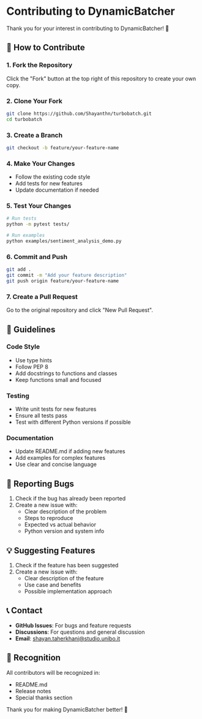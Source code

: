 # Contributing to DynamicBatcher

Thank you for your interest in contributing to DynamicBatcher! 🎉

## 🤝 How to Contribute

### 1. Fork the Repository

Click the "Fork" button at the top right of this repository to create your own copy.

### 2. Clone Your Fork

```bash
git clone https://github.com/Shayanthn/turbobatch.git
cd turbobatch
```

### 3. Create a Branch

```bash
git checkout -b feature/your-feature-name
```

### 4. Make Your Changes

- Follow the existing code style
- Add tests for new features
- Update documentation if needed

### 5. Test Your Changes

```bash
# Run tests
python -m pytest tests/

# Run examples
python examples/sentiment_analysis_demo.py
```

### 6. Commit and Push

```bash
git add .
git commit -m "Add your feature description"
git push origin feature/your-feature-name
```

### 7. Create a Pull Request

Go to the original repository and click "New Pull Request".

## 📝 Guidelines

### Code Style

- Use type hints
- Follow PEP 8
- Add docstrings to functions and classes
- Keep functions small and focused

### Testing

- Write unit tests for new features
- Ensure all tests pass
- Test with different Python versions if possible

### Documentation

- Update README.md if adding new features
- Add examples for complex features
- Use clear and concise language

## 🐛 Reporting Bugs

1. Check if the bug has already been reported
2. Create a new issue with:
   - Clear description of the problem
   - Steps to reproduce
   - Expected vs actual behavior
   - Python version and system info

## 💡 Suggesting Features

1. Check if the feature has been suggested
2. Create a new issue with:
   - Clear description of the feature
   - Use case and benefits
   - Possible implementation approach

## 📞 Contact

- **GitHub Issues**: For bugs and feature requests
- **Discussions**: For questions and general discussion
- **Email**: shayan.taherkhani@studio.unibo.it

## 🙏 Recognition

All contributors will be recognized in:
- README.md
- Release notes
- Special thanks section

Thank you for making DynamicBatcher better! 🚀